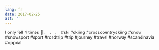 ```yaml
---
lang: fr
date: 2017-02-25
alt: ''
---
```


I only fell 4 times 🎿
.⠀
.⠀
.⠀
#ski #skiing #crosscountryskiing #snow #snowsport #sport #roadtrip #trip #journey #travel #norway #scandinavia #oppdal
